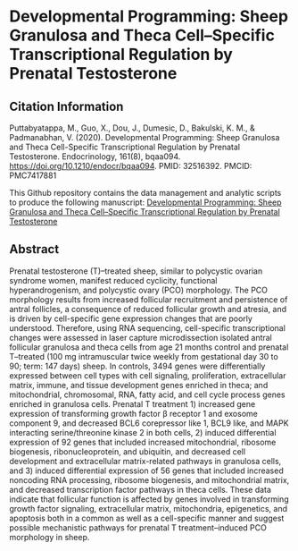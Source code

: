 # Developmental Programming: Sheep Granulosa and Theca Cell–Specific Transcriptional Regulation by Prenatal Testosterone

## Citation Information
Puttabyatappa, M., Guo, X., Dou, J., Dumesic, D., Bakulski, K. M., & Padmanabhan, V. (2020). 
Developmental Programming: Sheep Granulosa and Theca Cell-Specific Transcriptional Regulation by Prenatal Testosterone. 
Endocrinology, 161(8), bqaa094. https://doi.org/10.1210/endocr/bqaa094. PMID: 32516392. PMCID: PMC7417881


This Github repository contains the data management and analytic scripts to produce the following manuscript:
[Developmental Programming: Sheep Granulosa and Theca Cell–Specific Transcriptional Regulation by Prenatal Testosterone](https://www.ncbi.nlm.nih.gov/pmc/articles/PMC7417881/)

## Abstract
Prenatal testosterone (T)–treated sheep, similar to polycystic ovarian syndrome women, manifest reduced cyclicity, functional hyperandrogenism, and polycystic ovary (PCO) morphology. The PCO morphology results from increased follicular recruitment and persistence of antral follicles, a consequence of reduced follicular growth and atresia, and is driven by cell-specific gene expression changes that are poorly understood. Therefore, using RNA sequencing, cell-specific transcriptional changes were assessed in laser capture microdissection isolated antral follicular granulosa and theca cells from age 21 months control and prenatal T–treated (100 mg intramuscular twice weekly from gestational day 30 to 90; term: 147 days) sheep. In controls, 3494 genes were differentially expressed between cell types with cell signaling, proliferation, extracellular matrix, immune, and tissue development genes enriched in theca; and mitochondrial, chromosomal, RNA, fatty acid, and cell cycle process genes enriched in granulosa cells. Prenatal T treatment 1) increased gene expression of transforming growth factor β receptor 1 and exosome component 9, and decreased BCL6 corepressor like 1, BCL9 like, and MAPK interacting serine/threonine kinase 2 in both cells, 2) induced differential expression of 92 genes that included increased mitochondrial, ribosome biogenesis, ribonucleoprotein, and ubiquitin, and decreased cell development and extracellular matrix-related pathways in granulosa cells, and 3) induced differential expression of 56 genes that included increased noncoding RNA processing, ribosome biogenesis, and mitochondrial matrix, and decreased transcription factor pathways in theca cells. These data indicate that follicular function is affected by genes involved in transforming growth factor signaling, extracellular matrix, mitochondria, epigenetics, and apoptosis both in a common as well as a cell-specific manner and suggest possible mechanistic pathways for prenatal T treatment–induced PCO morphology in sheep.


